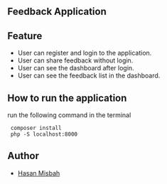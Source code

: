 ## Feedback Application

## Feature
 - User can register and login to the application.
 - User can share feedback without login.
 - User can see the dashboard after login.
 - User can see the feedback list in the dashboard.

## How to run the application
run the following command in the terminal
```
 composer install
 php -S localhost:8000
```

## Author
- [Hasan Misbah](https://github.com/hasanmisbah)
